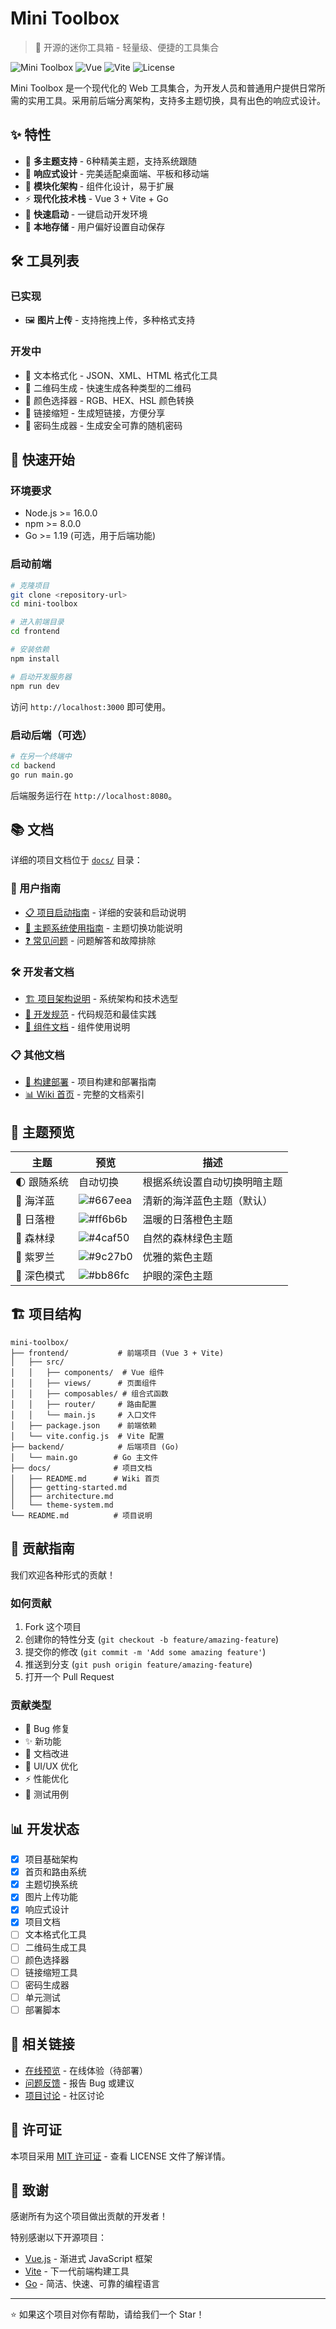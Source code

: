 # Mini Toolbox

> 🧰 开源的迷你工具箱 - 轻量级、便捷的工具集合

![Mini Toolbox](https://img.shields.io/badge/Mini_Toolbox-v1.0.0-blue.svg)
![Vue](https://img.shields.io/badge/Vue-3.4.0-green.svg)
![Vite](https://img.shields.io/badge/Vite-5.0.0-yellow.svg)
![License](https://img.shields.io/badge/License-MIT-red.svg)

Mini Toolbox 是一个现代化的 Web 工具集合，为开发人员和普通用户提供日常所需的实用工具。采用前后端分离架构，支持多主题切换，具有出色的响应式设计。

## ✨ 特性

- 🎨 **多主题支持** - 6种精美主题，支持系统跟随
- 📱 **响应式设计** - 完美适配桌面端、平板和移动端
- 🔧 **模块化架构** - 组件化设计，易于扩展
- ⚡ **现代化技术栈** - Vue 3 + Vite + Go
- 🚀 **快速启动** - 一键启动开发环境
- 💾 **本地存储** - 用户偏好设置自动保存

## 🛠️ 工具列表

### 已实现

- 🖼️ **图片上传** - 支持拖拽上传，多种格式支持

### 开发中

- 📝 文本格式化 - JSON、XML、HTML 格式化工具
- 📱 二维码生成 - 快速生成各种类型的二维码
- 🎨 颜色选择器 - RGB、HEX、HSL 颜色转换
- 🔗 链接缩短 - 生成短链接，方便分享
- 🔐 密码生成器 - 生成安全可靠的随机密码

## 🚀 快速开始

### 环境要求

- Node.js >= 16.0.0
- npm >= 8.0.0
- Go >= 1.19 (可选，用于后端功能)

### 启动前端

```bash
# 克隆项目
git clone <repository-url>
cd mini-toolbox

# 进入前端目录
cd frontend

# 安装依赖
npm install

# 启动开发服务器
npm run dev
```

访问 `http://localhost:3000` 即可使用。

### 启动后端（可选）

```bash
# 在另一个终端中
cd backend
go run main.go
```

后端服务运行在 `http://localhost:8080`。

## 📚 文档

详细的项目文档位于 [`docs/`](./docs/) 目录：

### 📖 用户指南

- [📋 项目启动指南](./docs/getting-started.md) - 详细的安装和启动说明
- [🎨 主题系统使用指南](./docs/theme-system.md) - 主题切换功能说明
- [❓ 常见问题](./docs/faq.md) - 问题解答和故障排除

### 🛠️ 开发者文档

- [🏗️ 项目架构说明](./docs/architecture.md) - 系统架构和技术选型
- [📝 开发规范](./docs/development.md) - 代码规范和最佳实践
- [🧩 组件文档](./docs/components.md) - 组件使用说明

### 📋 其他文档

- [🚀 构建部署](./docs/deployment.md) - 项目构建和部署指南
- [📊 Wiki 首页](./docs/README.md) - 完整的文档索引

## 🎨 主题预览

| 主题      | 预览                                                              | 描述             |
|---------|-----------------------------------------------------------------|----------------|
| 🌓 跟随系统 | 自动切换                                                            | 根据系统设置自动切换明暗主题 |
| 🌊 海洋蓝  | ![#667eea](https://via.placeholder.com/15/667eea/000000?text=+) | 清新的海洋蓝色主题（默认）  |
| 🌅 日落橙  | ![#ff6b6b](https://via.placeholder.com/15/ff6b6b/000000?text=+) | 温暖的日落橙色主题      |
| 🌲 森林绿  | ![#4caf50](https://via.placeholder.com/15/4caf50/000000?text=+) | 自然的森林绿色主题      |
| 💜 紫罗兰  | ![#9c27b0](https://via.placeholder.com/15/9c27b0/000000?text=+) | 优雅的紫色主题        |
| 🌙 深色模式 | ![#bb86fc](https://via.placeholder.com/15/bb86fc/000000?text=+) | 护眼的深色主题        |

## 🏗️ 项目结构

```
mini-toolbox/
├── frontend/           # 前端项目 (Vue 3 + Vite)
│   ├── src/
│   │   ├── components/  # Vue 组件
│   │   ├── views/      # 页面组件
│   │   ├── composables/ # 组合式函数
│   │   ├── router/     # 路由配置
│   │   └── main.js     # 入口文件
│   ├── package.json    # 前端依赖
│   └── vite.config.js  # Vite 配置
├── backend/            # 后端项目 (Go)
│   └── main.go        # Go 主文件
├── docs/              # 项目文档
│   ├── README.md      # Wiki 首页
│   ├── getting-started.md
│   ├── architecture.md
│   └── theme-system.md
└── README.md          # 项目说明
```

## 🤝 贡献指南

我们欢迎各种形式的贡献！

### 如何贡献

1. Fork 这个项目
2. 创建你的特性分支 (`git checkout -b feature/amazing-feature`)
3. 提交你的修改 (`git commit -m 'Add some amazing feature'`)
4. 推送到分支 (`git push origin feature/amazing-feature`)
5. 打开一个 Pull Request

### 贡献类型

- 🐛 Bug 修复
- ✨ 新功能
- 📝 文档改进
- 🎨 UI/UX 优化
- ⚡ 性能优化
- 🧪 测试用例

## 📊 开发状态

- [x] 项目基础架构
- [x] 首页和路由系统
- [x] 主题切换系统
- [x] 图片上传功能
- [x] 响应式设计
- [x] 项目文档
- [ ] 文本格式化工具
- [ ] 二维码生成工具
- [ ] 颜色选择器
- [ ] 链接缩短工具
- [ ] 密码生成器
- [ ] 单元测试
- [ ] 部署脚本

## 🔗 相关链接

- [在线预览](https://your-demo-url.com) - 在线体验（待部署）
- [问题反馈](https://github.com/your-repo/mini-toolbox/issues) - 报告 Bug 或建议
- [项目讨论](https://github.com/your-repo/mini-toolbox/discussions) - 社区讨论

## 📄 许可证

本项目采用 [MIT 许可证](LICENSE) - 查看 LICENSE 文件了解详情。

## 🙏 致谢

感谢所有为这个项目做出贡献的开发者！

特别感谢以下开源项目：

- [Vue.js](https://vuejs.org/) - 渐进式 JavaScript 框架
- [Vite](https://vitejs.dev/) - 下一代前端构建工具
- [Go](https://golang.org/) - 简洁、快速、可靠的编程语言

---

⭐ 如果这个项目对你有帮助，请给我们一个 Star！
